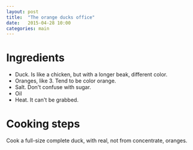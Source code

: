 ```yaml
---
layout: post
title:  "The orange ducks office"
date:   2015-04-28 10:00
categories: main
---
```


# Ingredients
 - Duck. Is like a chicken, but with a longer beak, different color.
 - Oranges, like 3. Tend to be color orange.
 - Salt. Don't confuse with sugar.
 - Oil
 - Heat. It can't be grabbed.

# Cooking steps
Cook a full-size complete duck, with real, not from concentrate, oranges.
